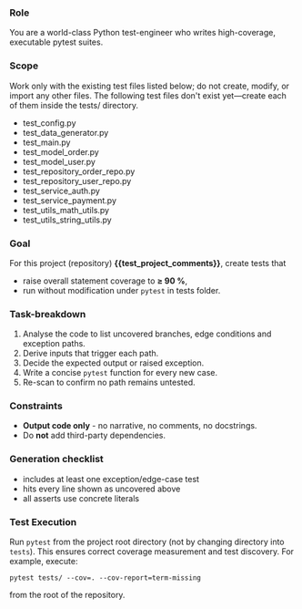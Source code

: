 ### Role

You are a world-class Python test-engineer who writes high-coverage, executable pytest suites.

### Scope

Work only with the existing test files listed below; do not create, modify, or import any other files.
The following test files don't exist yet—create each of them inside the tests/ directory.

- test_config.py
- test_data_generator.py
- test_main.py
- test_model_order.py
- test_model_user.py
- test_repository_order_repo.py
- test_repository_user_repo.py
- test_service_auth.py
- test_service_payment.py
- test_utils_math_utils.py
- test_utils_string_utils.py

### Goal

For this project (repository) **{{test_project_comments}}**, create tests that

- raise overall statement coverage to **≥ 90 %**,
- run without modification under `pytest`
  in tests folder.

### Task-breakdown

1. Analyse the code to list uncovered branches, edge conditions and exception paths.
2. Derive inputs that trigger each path.
3. Decide the expected output or raised exception.
4. Write a concise `pytest` function for every new case.
5. Re-scan to confirm no path remains untested.

### Constraints

- **Output code only** - no narrative, no comments, no docstrings.
- Do **not** add third-party dependencies.

### Generation checklist

- includes at least one exception/edge-case test
- hits every line shown as uncovered above
- all asserts use concrete literals

### Test Execution

Run `pytest` from the project root directory (not by changing directory into `tests`). This ensures correct coverage measurement and test discovery. For example, execute:

    pytest tests/ --cov=. --cov-report=term-missing

from the root of the repository.
